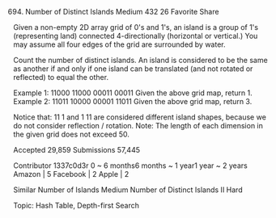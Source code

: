 694. Number of Distinct Islands
Medium 432 26 Favorite Share

Given a non-empty 2D array grid of 0's and 1's, an island is a group of 1's (representing land) connected 4-directionally (horizontal or vertical.) You may assume all four edges of the grid are surrounded by water.

Count the number of distinct islands. An island is considered to be the same as another if and only if one island can be translated (and not rotated or reflected) to equal the other.

Example 1:
11000
11000
00011
00011
Given the above grid map, return 1.
Example 2:
11011
10000
00001
11011
Given the above grid map, return 3.

Notice that:
11
1
and
 1
11
are considered different island shapes, because we do not consider reflection / rotation.
Note: The length of each dimension in the given grid does not exceed 50.

Accepted 29,859
Submissions 57,445

Contributor 1337c0d3r
0 ~ 6 months6 months ~ 1 year1 year ~ 2 years
Amazon | 5 Facebook | 2 Apple | 2

Similar
Number of Islands Medium
Number of Distinct Islands II Hard

Topic: Hash Table, Depth-first Search
